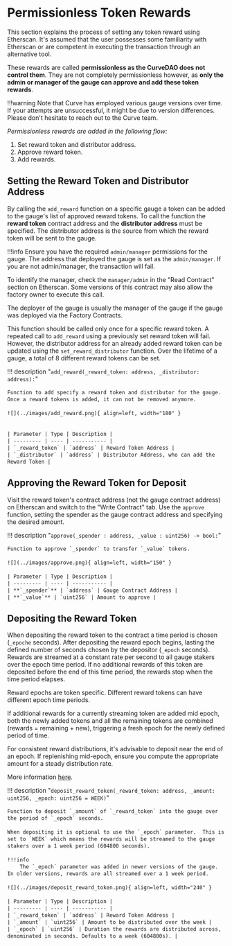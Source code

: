 <h1>Permissionless Token Rewards </h1>

This section explains the process of setting any token reward using Etherscan. It's assumed that the user possesses some familiarity with Etherscan or are competent in executing the transaction through an alternative tool.  

These rewards are called **permissionless as the CurveDAO does not control them**.  They are not completely permissionless however, as **only the admin or manager of the gauge can approve and add these token rewards**.

!!!warning
    Note that Curve has employed various gauge versions over time. If your attempts are unsuccessful, it might be due to version differences. Please don't hesitate to reach out to the Curve team.

*Permissionless rewards are added in the following flow:*

1. Set reward token and distributor address.
2. Approve reward token.
3. Add rewards.

## **Setting the Reward Token and Distributor Address**

By calling the `add_reward` function on a specific gauge a token can be added to the gauge's list of approved reward tokens.  To call the function the **reward token** contract address and the **distributor address** must be specified. The distributor address is the source from which the reward token will be sent to the gauge.

!!!info
    Ensure you have the required `admin/manager` permissions for the gauge. The address that deployed the gauge is set as the `admin/manager`.
    If you are not admin/manager, the transaction will fail.

To identify the manager, check the `manager/admin` in the "Read Contract" section on Etherscan. Some versions of this contract may also allow the factory owner to execute this call.

The deployer of the gauge is usually the manager of the gauge if the gauge was deployed via the Factory Contracts.

This function should be called only once for a specific reward token. A repeated call to `add_reward` using a previously set reward token will fail. However, the distributor address for an already added reward token can be updated using the `set_reward_distributor` function. Over the lifetime of a gauge, a total of 8 different reward tokens can be set.

!!! description "`add_reward(_reward_token: address, _distributor: address):`"

    Function to add specify a reward token and distributor for the gauge. Once a reward tokens is added, it can not be removed anymore.

    ![](../images/add_reward.png){ align=left, width="180" }


    | Parameter | Type | Description |
    | --------- | ---- | ----------- |
    | `_reward_token` | `address` | Reward Token Address |
    | `_distributor` | `address` | Distributor Address, who can add the Reward Token |



## **Approving the Reward Token for Deposit**

Visit the reward token's contract address (not the gauge contract address) on Etherscan and switch to the "Write Contract" tab. Use the `approve` function, setting the spender as the gauge contract address and specifying the desired amount.

!!! description "`approve(_spender : address, _value : uint256) -> bool:`"

    Function to approve `_spender` to transfer `_value` tokens.
    
    ![](../images/approve.png){ align=left, width="150" }

    | Parameter | Type | Description |
    | --------- | ---- | ----------- |
    | **`_spender`** | `address` | Gauge Contract Address |
    | **`_value`** | `uint256` | Amount to approve |



## **Depositing the Reward Token**

When depositing the reward token to the contract a time period is chosen (`_epoche` seconds).  After depositing the reward epoch begins, lasting the defined number of seconds chosen by the depositor (`_epoch` seconds). Rewards are streamed at a constant rate per second to all gauge stakers over the epoch time period.  If no additional rewards of this token are deposited before the end of this time period, the rewards stop when the time period elapses.

Reward epochs are token specific.  Different reward tokens can have different epoch time periods.

If additional rewards for a currently streaming token are added mid epoch, both the newly added tokens and all the remaining tokens are combined (rewards = remaining + new), triggering a fresh epoch for the newly defined period of time.

For consistent reward distributions, it's advisable to deposit near the end of an epoch. If replenishing mid-epoch, ensure you compute the appropriate amount for a steady distribution rate.  

More information [here](https://docs.curve.finance/curve_dao/liquidity-gauge-and-minting-crv/gauges/LiquidityGaugeV6/#deposit_reward_token).


!!! description "`deposit_reward_token(_reward_token: address, _amount: uint256, _epoch: uint256 = WEEK)`"

    Function to deposit `_amount` of `_reward_token` into the gauge over the period of `_epoch` seconds.
    
    When depositing it is optional to use the `_epoch` parameter.  This is set to `WEEK` which means the rewards will be streamed to the gauge stakers over a 1 week period (604800 seconds).

    !!!info
        The `_epoch` parameter was added in newer versions of the gauge.  In older versions, rewards are all streamed over a 1 week period.

    ![](../images/deposit_reward_token.png){ align=left, width="240" }

    | Parameter | Type | Description |
    | --------- | ---- | ----------- |
    | `_reward_token` | `address` | Reward Token Address |
    | `_amount` | `uint256` | Amount to be distributed over the week |
    | `_epoch` | `uint256` | Duration the rewards are distributed across, denominated in seconds. Defaults to a week (604800s). |